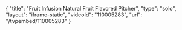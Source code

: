 {
    "title": "Fruit Infusion Natural Fruit Flavored Pitcher",
    "type": "solo",
    "layout": "iframe-static",
    "videoId": "110005283",
    "url": "\/tvpembed\/110005283"
}